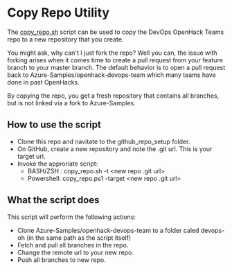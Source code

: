 # Copy Repo Utility

The [copy_repo.sh](./copy_repo.sh) script can be used to copy the DevOps OpenHack Teams repo to a new repository that you create.

You might ask, why can't I just fork the repo? Well you can, the issue with forking arises when it comes time to create a pull request from your feature branch to your master branch. The default behavior is to open a pull request back to Azure-Samples/openhack-devops-team which many teams have done in past OpenHacks.

By copying the repo, you get a fresh repository that contains all branches, but is not linked via a fork to Azure-Samples.

## How to use the script

* Clone this repo and navitate to the github_repo_setup folder.
* On GitHub, create a new repository and note the .git url. This is your target url.
* Invoke the approriate script:
  * BASH/ZSH : copy_repo.sh -t <new repo .git url>
  * Powershell: copy_repo.ps1 -target <new repo .git url>

## What the script does

This script will perform the following actions:

* Clone Azure-Samples/openhack-devops-team to a folder caled devops-oh (in the same path as the script itself)
* Fetch and pull all branches in the repo.
* Change the remote url to your new repo.
* Push all branches to new repo.


